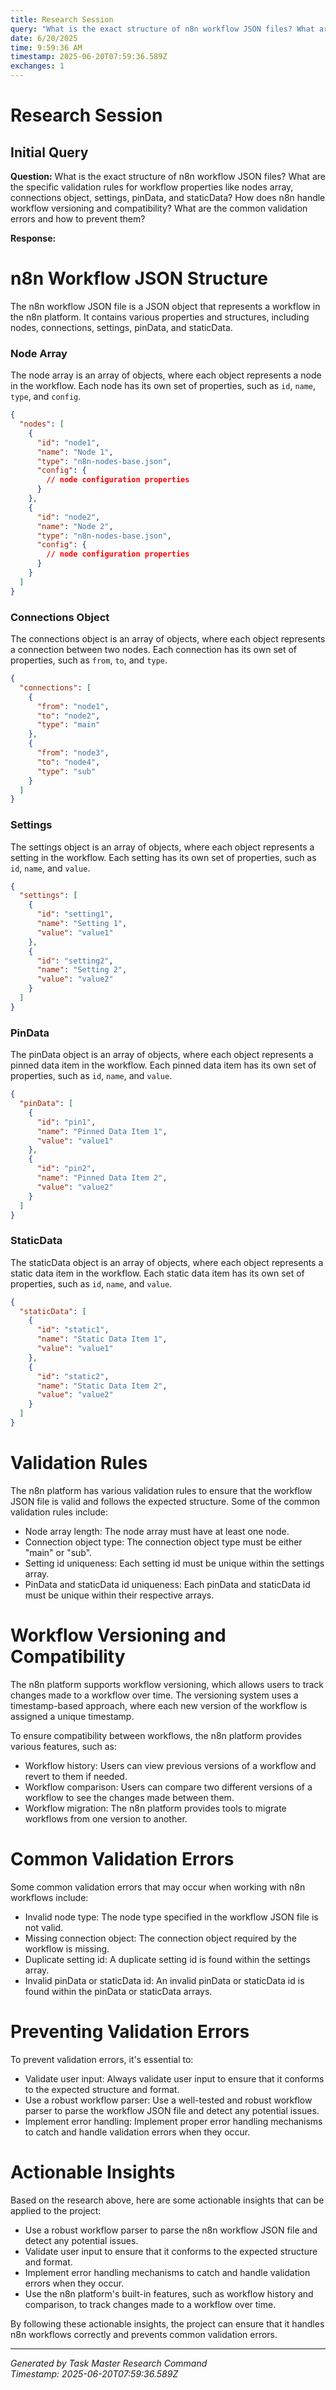 ```yaml
---
title: Research Session
query: "What is the exact structure of n8n workflow JSON files? What are the specific validation rules for workflow properties like nodes array, connections object, settings, pinData, and staticData? How does n8n handle workflow versioning and compatibility? What are the common validation errors and how to prevent them?"
date: 6/20/2025
time: 9:59:36 AM
timestamp: 2025-06-20T07:59:36.589Z
exchanges: 1
---
```


# Research Session

## Initial Query

**Question:** What is the exact structure of n8n workflow JSON files? What are the specific validation rules for workflow properties like nodes array, connections object, settings, pinData, and staticData? How does n8n handle workflow versioning and compatibility? What are the common validation errors and how to prevent them?

**Response:**

**n8n Workflow JSON Structure**
=====================================

The n8n workflow JSON file is a JSON object that represents a workflow in the n8n platform. It contains various properties and structures, including nodes, connections, settings, pinData, and staticData.

### Node Array

The node array is an array of objects, where each object represents a node in the workflow. Each node has its own set of properties, such as `id`, `name`, `type`, and `config`.

```json
{
  "nodes": [
    {
      "id": "node1",
      "name": "Node 1",
      "type": "n8n-nodes-base.json",
      "config": {
        // node configuration properties
      }
    },
    {
      "id": "node2",
      "name": "Node 2",
      "type": "n8n-nodes-base.json",
      "config": {
        // node configuration properties
      }
    }
  ]
}
```

### Connections Object

The connections object is an array of objects, where each object represents a connection between two nodes. Each connection has its own set of properties, such as `from`, `to`, and `type`.

```json
{
  "connections": [
    {
      "from": "node1",
      "to": "node2",
      "type": "main"
    },
    {
      "from": "node3",
      "to": "node4",
      "type": "sub"
    }
  ]
}
```

### Settings

The settings object is an array of objects, where each object represents a setting in the workflow. Each setting has its own set of properties, such as `id`, `name`, and `value`.

```json
{
  "settings": [
    {
      "id": "setting1",
      "name": "Setting 1",
      "value": "value1"
    },
    {
      "id": "setting2",
      "name": "Setting 2",
      "value": "value2"
    }
  ]
}
```

### PinData

The pinData object is an array of objects, where each object represents a pinned data item in the workflow. Each pinned data item has its own set of properties, such as `id`, `name`, and `value`.

```json
{
  "pinData": [
    {
      "id": "pin1",
      "name": "Pinned Data Item 1",
      "value": "value1"
    },
    {
      "id": "pin2",
      "name": "Pinned Data Item 2",
      "value": "value2"
    }
  ]
}
```

### StaticData

The staticData object is an array of objects, where each object represents a static data item in the workflow. Each static data item has its own set of properties, such as `id`, `name`, and `value`.

```json
{
  "staticData": [
    {
      "id": "static1",
      "name": "Static Data Item 1",
      "value": "value1"
    },
    {
      "id": "static2",
      "name": "Static Data Item 2",
      "value": "value2"
    }
  ]
}
```

**Validation Rules**
=====================

The n8n platform has various validation rules to ensure that the workflow JSON file is valid and follows the expected structure. Some of the common validation rules include:

*   Node array length: The node array must have at least one node.
*   Connection object type: The connection object type must be either "main" or "sub".
*   Setting id uniqueness: Each setting id must be unique within the settings array.
*   PinData and staticData id uniqueness: Each pinData and staticData id must be unique within their respective arrays.

**Workflow Versioning and Compatibility**
=====================================

The n8n platform supports workflow versioning, which allows users to track changes made to a workflow over time. The versioning system uses a timestamp-based approach, where each new version of the workflow is assigned a unique timestamp.

To ensure compatibility between workflows, the n8n platform provides various features, such as:

*   Workflow history: Users can view previous versions of a workflow and revert to them if needed.
*   Workflow comparison: Users can compare two different versions of a workflow to see the changes made between them.
*   Workflow migration: The n8n platform provides tools to migrate workflows from one version to another.

**Common Validation Errors**
==========================

Some common validation errors that may occur when working with n8n workflows include:

*   Invalid node type: The node type specified in the workflow JSON file is not valid.
*   Missing connection object: The connection object required by the workflow is missing.
*   Duplicate setting id: A duplicate setting id is found within the settings array.
*   Invalid pinData or staticData id: An invalid pinData or staticData id is found within the pinData or staticData arrays.

**Preventing Validation Errors**
=============================

To prevent validation errors, it's essential to:

*   Validate user input: Always validate user input to ensure that it conforms to the expected structure and format.
*   Use a robust workflow parser: Use a well-tested and robust workflow parser to parse the workflow JSON file and detect any potential issues.
*   Implement error handling: Implement proper error handling mechanisms to catch and handle validation errors when they occur.

**Actionable Insights**
=====================

Based on the research above, here are some actionable insights that can be applied to the project:

*   Use a robust workflow parser to parse the n8n workflow JSON file and detect any potential issues.
*   Validate user input to ensure that it conforms to the expected structure and format.
*   Implement error handling mechanisms to catch and handle validation errors when they occur.
*   Use the n8n platform's built-in features, such as workflow history and comparison, to track changes made to a workflow over time.

By following these actionable insights, the project can ensure that it handles n8n workflows correctly and prevents common validation errors.


---

*Generated by Task Master Research Command*  
*Timestamp: 2025-06-20T07:59:36.589Z*
